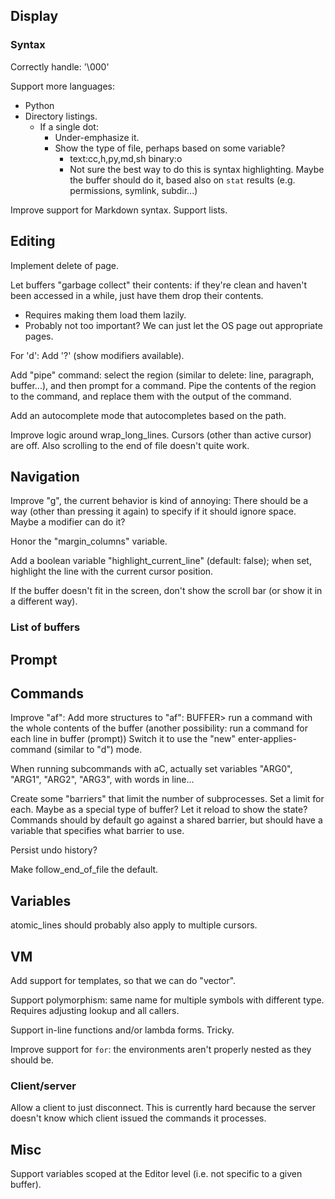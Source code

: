 ## Display

### Syntax

Correctly handle: '\000'

Support more languages:
  - Python
  - Directory listings.
    - If a single dot:
      - Under-emphasize it.
      - Show the type of file, perhaps based on some variable?
         - text:cc,h,py,md,sh binary:o
         - Not sure the best way to do this is syntax highlighting. Maybe the buffer should do it, based also on `stat` results (e.g. permissions, symlink, subdir...)

Improve support for Markdown syntax.
  Support lists.

## Editing

Implement delete of page.

Let buffers "garbage collect" their contents: if they're clean and haven't been accessed in a while, just have them drop their contents.
  - Requires making them load them lazily.
  - Probably not too important? We can just let the OS page out appropriate pages.

For 'd': Add '?' (show modifiers available).

Add "pipe" command: select the region (similar to delete: line, paragraph, buffer...), and then prompt for a command. Pipe the contents of the region to the command, and replace them with the output of the command.

Add an autocomplete mode that autocompletes based on the path.

Improve logic around wrap_long_lines.
  Cursors (other than active cursor) are off.
  Also scrolling to the end of file doesn't quite work.

## Navigation

Improve "g", the current behavior is kind of annoying:
  There should be a way (other than pressing it again) to specify if it should ignore space.  Maybe a modifier can do it?

Honor the "margin_columns" variable.

Add a boolean variable "highlight_current_line" (default: false); when set, highlight the line with the current cursor position.

If the buffer doesn't fit in the screen, don't show the scroll bar (or show it in a different way).

### List of buffers

## Prompt

## Commands

Improve "af":
  Add more structures to "af":
    BUFFER> run a command with the whole contents of the buffer
      (another possibility: run a command for each line in buffer (prompt))
  Switch it to use the "new" enter-applies-command (similar to "d") mode.

When running subcommands with aC, actually set variables "ARG0", "ARG1", "ARG2", "ARG3", with words in line...

Create some "barriers" that limit the number of subprocesses.  Set a limit for each.  Maybe as a special type of buffer?  Let it reload to show the state?
  Commands should by default go against a shared barrier, but should have a variable that specifies what barrier to use.

Persist undo history?

Make follow_end_of_file the default.

## Variables

atomic_lines should probably also apply to multiple cursors.

## VM

Add support for templates, so that we can do "vector<string>".

Support polymorphism: same name for multiple symbols with different type.
  Requires adjusting lookup and all callers.

Support in-line functions and/or lambda forms. Tricky.

Improve support for `for`: the environments aren't properly nested as they should be.

### Client/server

Allow a client to just disconnect.
  This is currently hard because the server doesn't know which client issued the commands it processes.

## Misc

Support variables scoped at the Editor level (i.e. not specific to a given buffer).
